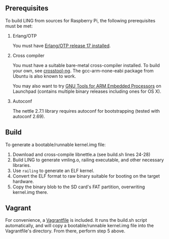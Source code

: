 
## Prerequisites

To build LING from sources for Raspberry Pi, the following prerequisites must be met:

1. Erlang/OTP

   You must have [Erlang/OTP release 17 installed](https://www.erlang-solutions.com/downloads/download-erlang-otp).

2. Cross compiler

   You must have a suitable bare-metal cross-compiler installed. To build your own, see [crosstool-ng](http://crosstool-ng.org). The gcc-arm-none-eabi package from Ubuntu is also known to work.

   You may also want to try [GNU Tools for ARM Embedded Processors](https://launchpad.net/gcc-arm-embedded) on Launchpad (contains multiple binary releases including ones for OS X).

3. Autoconf

   The nettle 2.7.1 library requires autoconf for bootstrapping (tested with autoconf 2.69).

## Build

To generate a bootable/runnable kernel.img file:

1. Download and cross-compile libnettle.a (see build.sh lines 24-28)
2. Build LING to generate vmling.o, railing executable, and other necessary libraries.
3. Use `railing` to generate an ELF kernel.
4. Convert the ELF format to raw binary suitable for booting on the target hardware.
5. Copy the binary blob to the SD card's FAT partition, overwriting kernel.img there.

## Vagrant

For convenience, a [Vagrantfile](https://www.vagrantup.com) is included. It runs the build.sh script automatically, and will copy a bootable/runnable kernel.img file into the Vagrantfile's directory. From there, perform step 5 above.
